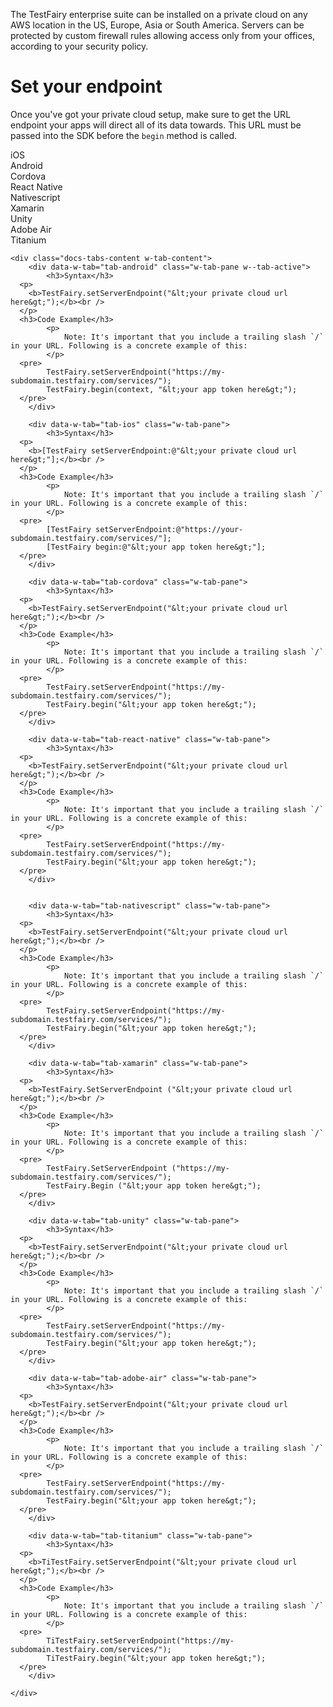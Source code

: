 The TestFairy enterprise suite can be installed on a private cloud on any AWS location in the US, Europe, Asia or South America. Servers can be protected by custom firewall rules allowing access only from your offices, according to your security policy.

# Set your endpoint

Once you've got your private cloud setup, make sure to get the URL endpoint your apps will direct all of its data towards. This URL must be passed into the SDK before the `begin` method is called.

<div data-duration-in="300" data-duration-out="100" class="docs-tabs w-tabs">
	<div class="docs-tabs-menu w-tab-menu">
		<a data-w-tab="tab-ios" class="docs-tab w-inline-block w-tab-link w--current">
			<div>iOS</div>
		</a>
		<a data-w-tab="tab-android" class="docs-tab w-inline-block w-tab-link">
			<div>Android</div>
		</a>
		<a data-w-tab="tab-cordova" class="docs-tab w-inline-block w-tab-link">
			<div>Cordova</div>
		</a>
		<a data-w-tab="tab-react-native" class="docs-tab w-inline-block w-tab-link">
			<div>React Native</div>
		</a>
		<a data-w-tab="tab-nativescript" class="docs-tab w-inline-block w-tab-link">
			<div>Nativescript</div>
		</a>
		<a data-w-tab="tab-xamarin" class="docs-tab w-inline-block w-tab-link">
			<div>Xamarin</div>
		</a>
		<a data-w-tab="tab-unity" class="docs-tab w-inline-block w-tab-link">
			<div>Unity</div>
		</a>
		<a data-w-tab="tab-adobe-air" class="docs-tab w-inline-block w-tab-link">
			<div>Adobe Air</div>
		</a>
		<a data-w-tab="tab-titanium" class="docs-tab w-inline-block w-tab-link">
			<div>Titanium</div>
		</a>
	</div>

	<div class="docs-tabs-content w-tab-content">
		<div data-w-tab="tab-android" class="w-tab-pane w--tab-active">
			<h3>Syntax</h3>
      <p>
        <b>TestFairy.setServerEndpoint("&lt;your private cloud url here&gt;");</b><br />
      </p>
      <h3>Code Example</h3>
			<p>
				Note: It's important that you include a trailing slash `/` in your URL. Following is a concrete example of this:
			</p>
      <pre>
			TestFairy.setServerEndpoint("https://my-subdomain.testfairy.com/services/");
			TestFairy.begin(context, "&lt;your app token here&gt;");
      </pre>
		</div>

		<div data-w-tab="tab-ios" class="w-tab-pane">
			<h3>Syntax</h3>
      <p>
        <b>[TestFairy setServerEndpoint:@"&lt;your private cloud url here&gt;"];</b><br />
      </p>
      <h3>Code Example</h3>
			<p>
				Note: It's important that you include a trailing slash `/` in your URL. Following is a concrete example of this:
			</p>
      <pre>
			[TestFairy setServerEndpoint:@"https://your-subdomain.testfairy.com/services/"];
			[TestFairy begin:@"&lt;your app token here&gt;"];
      </pre>
		</div>

		<div data-w-tab="tab-cordova" class="w-tab-pane">
			<h3>Syntax</h3>
      <p>
        <b>TestFairy.setServerEndpoint("&lt;your private cloud url here&gt;");</b><br />
      </p>
      <h3>Code Example</h3>
			<p>
				Note: It's important that you include a trailing slash `/` in your URL. Following is a concrete example of this:
			</p>
      <pre>
			TestFairy.setServerEndpoint("https://my-subdomain.testfairy.com/services/");
			TestFairy.begin("&lt;your app token here&gt;");
      </pre>
		</div>

		<div data-w-tab="tab-react-native" class="w-tab-pane">
			<h3>Syntax</h3>
      <p>
        <b>TestFairy.setServerEndpoint("&lt;your private cloud url here&gt;");</b><br />
      </p>
      <h3>Code Example</h3>
			<p>
				Note: It's important that you include a trailing slash `/` in your URL. Following is a concrete example of this:
			</p>
      <pre>
			TestFairy.setServerEndpoint("https://my-subdomain.testfairy.com/services/");
			TestFairy.begin("&lt;your app token here&gt;");
      </pre>
		</div>


		<div data-w-tab="tab-nativescript" class="w-tab-pane">
			<h3>Syntax</h3>
      <p>
        <b>TestFairy.setServerEndpoint("&lt;your private cloud url here&gt;");</b><br />
      </p>
      <h3>Code Example</h3>
			<p>
				Note: It's important that you include a trailing slash `/` in your URL. Following is a concrete example of this:
			</p>
      <pre>
			TestFairy.setServerEndpoint("https://my-subdomain.testfairy.com/services/");
			TestFairy.begin("&lt;your app token here&gt;");
      </pre>
		</div>

		<div data-w-tab="tab-xamarin" class="w-tab-pane">
			<h3>Syntax</h3>
      <p>
        <b>TestFairy.SetServerEndpoint ("&lt;your private cloud url here&gt;");</b><br />
      </p>
      <h3>Code Example</h3>
			<p>
				Note: It's important that you include a trailing slash `/` in your URL. Following is a concrete example of this:
			</p>
      <pre>
			TestFairy.SetServerEndpoint ("https://my-subdomain.testfairy.com/services/");
			TestFairy.Begin ("&lt;your app token here&gt;");
      </pre>
		</div>

		<div data-w-tab="tab-unity" class="w-tab-pane">
			<h3>Syntax</h3>
      <p>
        <b>TestFairy.setServerEndpoint("&lt;your private cloud url here&gt;");</b><br />
      </p>
      <h3>Code Example</h3>
			<p>
				Note: It's important that you include a trailing slash `/` in your URL. Following is a concrete example of this:
			</p>
      <pre>
			TestFairy.setServerEndpoint("https://my-subdomain.testfairy.com/services/");
			TestFairy.begin("&lt;your app token here&gt;");
      </pre>
		</div>

		<div data-w-tab="tab-adobe-air" class="w-tab-pane">
			<h3>Syntax</h3>
      <p>
        <b>TestFairy.setServerEndpoint("&lt;your private cloud url here&gt;");</b><br />
      </p>
      <h3>Code Example</h3>
			<p>
				Note: It's important that you include a trailing slash `/` in your URL. Following is a concrete example of this:
			</p>
      <pre>
			TestFairy.setServerEndpoint("https://my-subdomain.testfairy.com/services/");
			TestFairy.begin("&lt;your app token here&gt;");
      </pre>
		</div>

		<div data-w-tab="tab-titanium" class="w-tab-pane">
			<h3>Syntax</h3>
      <p>
        <b>TiTestFairy.setServerEndpoint("&lt;your private cloud url here&gt;");</b><br />
      </p>
      <h3>Code Example</h3>
			<p>
				Note: It's important that you include a trailing slash `/` in your URL. Following is a concrete example of this:
			</p>
      <pre>
			TiTestFairy.setServerEndpoint("https://my-subdomain.testfairy.com/services/");
			TiTestFairy.begin("&lt;your app token here&gt;");
      </pre>
		</div>

	</div>
</div>
